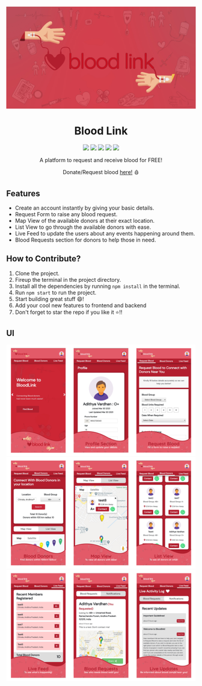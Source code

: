 <p align="center">
   <img src="https://github.com/im-adithya/BloodLink/blob/master/Pictures/BloodLink-Cover.jpg?raw=true">
</p>

<h1 align="center">Blood Link</h1>
<p align="center">
    <img src="https://img.shields.io/github/issues/im-adithya/Sketchify?style=flat-square&logo=appveyor&color=teal">
    <img src="https://img.shields.io/github/issues-closed/im-adithya/Sketchify?style=flat-square&logo=appveyor&color=teal">
    <img src="https://img.shields.io/github/forks/im-adithya/Sketchify?style=flat-square&logo=appveyor&color=teal">
    <img src="https://img.shields.io/github/stars/im-adithya/Sketchify?style=flat-square&logo=appveyor&color=teal">
    <img src="https://img.shields.io/github/license/im-adithya/Sketchify?style=flat-square&logo=appveyor&color=teal">
</p>
<p align="center">A platform to request and receive blood for FREE!</p>

<p align="center">Donate/Request blood <a href="https://mernbloodlink.herokuapp.com/">here!</a> 🩸</p>

## Features

- Create an account instantly by giving your basic details.
- Request Form to raise any blood request.
- Map View of the available donors at their exact location.
- List View to go through the available donors with ease.
- Live Feed to update the users about any events happening around them.
- Blood Requests section for donors to help those in need.

## How to Contribute?

1. Clone the project.
2. Fireup the terminal in the project directory.
3. Install all the dependencies by running `npm install` in the terminal.
4. Run `npm start` to run the project.
5. Start building great stuff :smile:!
6. Add your cool new features to frontend and backend
7. Don't forget to star the repo if you like it :star:!!

## UI
<p align="center">
    <img src="https://github.com/im-adithya/BloodLink/blob/master/Pictures/Display-01.png?raw=true">
    <img src="https://github.com/im-adithya/BloodLink/blob/master/Pictures/Display-02.png?raw=true">
    <img src="https://github.com/im-adithya/BloodLink/blob/master/Pictures/Display-03.png?raw=true">
</p>

